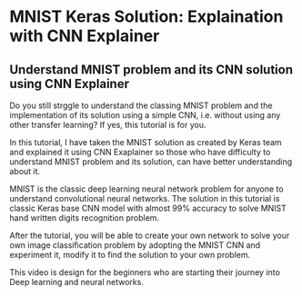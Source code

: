 # MNIST Keras Solution: Explaination with CNN Explainer #

## Understand MNIST problem and its CNN solution using CNN Explainer ##

Do you still strggle to understand the classing MNIST problem and the implementation of its solution using a simple CNN, i.e. without using any other transfer learning? If yes, this tutorial is for you. 

In this tutorial, I have taken the MNIST solution as created by Keras team and explained it using CNN Exaplainer so those who have difficulty to understand MNIST problem and its solution, can have better understanding about it.

MNIST is the classic deep learning neural network problem for anyone to understand convolutional neural networks. The solution in this tutorial is classic Keras base CNN model with almost 99% accuracy to solve MNIST hand written digits recognition problem. 

After the tutorial, you will be able to create your own network to solve your own image classification problem by adopting the MNIST CNN and experiment it, modify it to find the solution to your own problem. 

This video is design for the beginners who are starting their journey into Deep learning and neural networks. 

